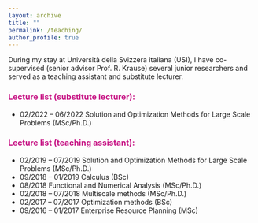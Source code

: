 ```yaml
---
layout: archive
title: ""
permalink: /teaching/
author_profile: true
---
```


During my stay at Università della Svizzera italiana (USI), I have co-supervised (senior advisor Prof. R. Krause) several junior researchers and served as a teaching assistant and substitute lecturer. 


### <span style="color:rgb(199, 21, 133)"> Lecture list (substitute lecturer):</span>
* 02/2022 – 06/2022 <space><space><space><space> Solution and Optimization Methods for Large Scale Problems (MSc/Ph.D.)


### <span style="color:rgb(199, 21, 133)"> Lecture list (teaching assistant):</span>
* 02/2019 – 07/2019 <space><space><space><space> Solution and Optimization Methods for Large Scale Problems (MSc/Ph.D.)
* 09/2018 – 01/2019 <space><space><space><space> Calculus (BSc)
* 08/2018 			<space><space><space><space> Functional and Numerical Analysis (MSc/Ph.D.)
* 02/2018 – 07/2018 <space><space><space><space> Multiscale methods (MSc/Ph.D.)
* 02/2017 – 07/2017 <space><space><space><space> Optimization methods (BSc)
* 09/2016 – 01/2017 <space><space><space><space> Enterprise Resource Planning (MSc)




